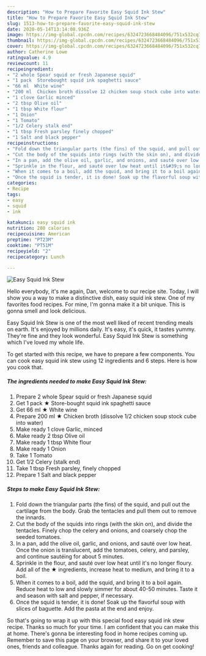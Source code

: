 ```yaml
---
description: "How to Prepare Favorite Easy Squid Ink Stew"
title: "How to Prepare Favorite Easy Squid Ink Stew"
slug: 1513-how-to-prepare-favorite-easy-squid-ink-stew
date: 2020-05-14T13:14:08.936Z
image: https://img-global.cpcdn.com/recipes/6324723668484096/751x532cq70/easy-squid-ink-stew-recipe-main-photo.jpg
thumbnail: https://img-global.cpcdn.com/recipes/6324723668484096/751x532cq70/easy-squid-ink-stew-recipe-main-photo.jpg
cover: https://img-global.cpcdn.com/recipes/6324723668484096/751x532cq70/easy-squid-ink-stew-recipe-main-photo.jpg
author: Catherine Lowe
ratingvalue: 4.9
reviewcount: 11
recipeingredient:
- "2 whole Spear squid or fresh Japanese squid"
- "1 pack  Storebought squid ink spaghetti sauce"
- "66 ml  White wine"
- "200 ml  Chicken broth dissolve 12 chicken soup stock cube into water"
- "1 clove Garlic minced"
- "2 tbsp Olive oil"
- "1 tbsp White flour"
- "1 Onion"
- "1 Tomato"
- "1/2 Celery stalk end"
- "1 tbsp Fresh parsley finely chopped"
- "1 Salt and black pepper"
recipeinstructions:
- "Fold down the triangular parts (the fins) of the squid, and pull out the cartilage from the body. Grab the tentacles and pull them out to remove the innards."
- "Cut the body of the squids into rings (with the skin on), and divide the tentacles. Finely chop the celery and onions, and coarsely chop the seeded tomatoes."
- "In a pan, add the olive oil, garlic, and onions, and sauté over low heat. Once the onion is translucent, add the tomatoes, celery, and parsley, and continue sautéing for about 5 minutes."
- "Sprinkle in the flour, and sauté over low heat until it&#39;s no longer floury. Add all of the ★ ingredients, increase heat to medium, and bring it to a boil."
- "When it comes to a boil, add the squid, and bring it to a boil again. Reduce heat to low and slowly simmer for about 40-50 minutes. Taste it and season with salt and pepper, if necessary."
- "Once the squid is tender, it is done! Soak up the flavorful soup with slices of baguette. Add the pasta at the end and enjoy."
categories:
- Recipe
tags:
- easy
- squid
- ink

katakunci: easy squid ink 
nutrition: 280 calories
recipecuisine: American
preptime: "PT23M"
cooktime: "PT51M"
recipeyield: "2"
recipecategory: Lunch

---
```



![Easy Squid Ink Stew](https://img-global.cpcdn.com/recipes/6324723668484096/751x532cq70/easy-squid-ink-stew-recipe-main-photo.jpg)

Hello everybody, it's me again, Dan, welcome to our recipe site. Today, I will show you a way to make a distinctive dish, easy squid ink stew. One of my favorites food recipes. For mine, I'm gonna make it a bit unique. This is gonna smell and look delicious.

Easy Squid Ink Stew is one of the most well liked of recent trending meals on earth. It's enjoyed by millions daily. It's easy, it's quick, it tastes yummy. They're fine and they look wonderful. Easy Squid Ink Stew is something which I've loved my whole life.




To get started with this recipe, we have to prepare a few components. You can cook easy squid ink stew using 12 ingredients and 6 steps. Here is how you cook that.

<!--inarticleads1-->

##### The ingredients needed to make Easy Squid Ink Stew:

1. Prepare 2 whole Spear squid or fresh Japanese squid
1. Get 1 pack ★ Store-bought squid ink spaghetti sauce
1. Get 66 ml ★ White wine
1. Prepare 200 ml ★ Chicken broth (dissolve 1/2 chicken soup stock cube into water)
1. Make ready 1 clove Garlic, minced
1. Make ready 2 tbsp Olive oil
1. Make ready 1 tbsp White flour
1. Make ready 1 Onion
1. Take 1 Tomato
1. Get 1/2 Celery (stalk end)
1. Take 1 tbsp Fresh parsley, finely chopped
1. Prepare 1 Salt and black pepper




<!--inarticleads2-->

##### Steps to make Easy Squid Ink Stew:

1. Fold down the triangular parts (the fins) of the squid, and pull out the cartilage from the body. Grab the tentacles and pull them out to remove the innards.
1. Cut the body of the squids into rings (with the skin on), and divide the tentacles. Finely chop the celery and onions, and coarsely chop the seeded tomatoes.
1. In a pan, add the olive oil, garlic, and onions, and sauté over low heat. Once the onion is translucent, add the tomatoes, celery, and parsley, and continue sautéing for about 5 minutes.
1. Sprinkle in the flour, and sauté over low heat until it&#39;s no longer floury. Add all of the ★ ingredients, increase heat to medium, and bring it to a boil.
1. When it comes to a boil, add the squid, and bring it to a boil again. Reduce heat to low and slowly simmer for about 40-50 minutes. Taste it and season with salt and pepper, if necessary.
1. Once the squid is tender, it is done! Soak up the flavorful soup with slices of baguette. Add the pasta at the end and enjoy.




So that's going to wrap it up with this special food easy squid ink stew recipe. Thanks so much for your time. I am confident that you can make this at home. There's gonna be interesting food in home recipes coming up. Remember to save this page on your browser, and share it to your loved ones, friends and colleague. Thanks again for reading. Go on get cooking!
